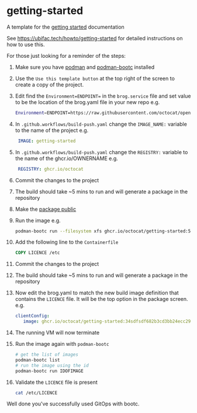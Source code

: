 # getting-started
A template for the [getting started](https://ubifac.tech/howto/getting-started) documentation

See https://ubifac.tech/howto/getting-started for detailed instructions on how to use this.


For those just looking for a reminder of the steps: 

1. Make sure you have [podman](https://podman.io/docs/installation) and [podman-bootc](https://github.com/containers/podman-bootc) installed

1. Use the `Use this template button` at the top right of the screen to create a copy of the project.

1. Edit find the `Environment=ENDPOINT=` in the `brog.service` file and set value to be the location of the  brog.yaml file in your new repo
   e.g. 
   ```bash
   Environment=ENDPOINT=https://raw.githubusercontent.com/octocat/open-coras/refs/heads/main/brog.service
   ```

1. In `.github.workflows/build-push.yaml` change the `IMAGE_NAME:` variable to the name of the project
   e.g.
   ```yaml
    IMAGE: getting-started
   ``` 


1. In `.github.workflows/build-push.yaml` change the `REGISTRY:` variable to the name of the ghcr.io/OWNERNAME
   e.g.
   ```yaml
    REGISTRY: ghcr.io/octocat
   ``` 

1. Commit the changes to the project

1. The build should take ~5 mins to run and will generate a package in the repository

1. Make the [package public](https://docs.github.com/en/packages/learn-github-packages/configuring-a-packages-access-control-and-visibility) 

1. Run the image 
   e.g. 
   ```bash
   podman-bootc run --filesystem xfs ghcr.io/octocat/getting-started:5dd152682b3cd3bb24ecc2947d78a6ac94e2c9f6
   ```

1. Add the following line to the `Containerfile`
   ```dockerfile
   COPY LICENCE /etc
   ```
1. Commit the changes to the project

1. The build should take ~5 mins to run and will generate a package in the repository

1. Now edit the brog.yaml to match the new build image definition that contains the `LICENCE` file. It will be the top option in the package screen.
   e.g. 
   ```yaml
   clientConfig:
      image: ghcr.io/octocat/getting-started:34sdfsdf682b3cd3bb24ecc2947d78a6ac94e2c9f6
   ``` 

1. The running VM will now terminate 

1. Run the image again with `podman-bootc`  
   ```bash
   # get the list of images
   podman-bootc list
   # run the image using the id
   podman-bootc run IDOFIMAGE
   ```

1. Validate the `LICENCE` file is present 
   ```bash
   cat /etc/LICENCE
   ```

Well done you've successfully used GitOps with bootc. 
